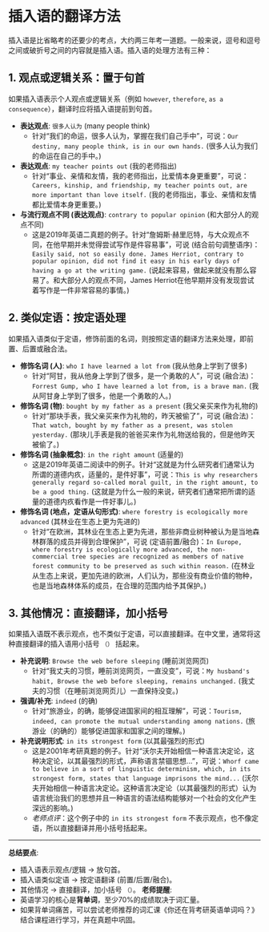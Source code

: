 # 插入语的翻译方法
插入语是比省略考的还要少的考点，大约两三年考一道题。一般来说，逗号和逗号之间或破折号之间的内容就是插入语。插入语的处理方法有三种：
## 1. 观点或逻辑关系：置于句首
如果插入语表示个人观点或逻辑关系（例如 `however`, `therefore`, `as a consequence`），翻译时应将插入语提前到句首。
* **表达观点**: `很多人认为` (many people think)
    * 针对“我们的命运，很多人认为，掌握在我们自己手中”，可说：`Our destiny, many people think, is in our own hands.` (很多人认为我们的命运在自己的手中。)
* **表达观点**: `my teacher points out` (我的老师指出)
    * 针对“事业、亲情和友情，我的老师指出，比爱情本身更重要”，可说：`Careers, kinship, and friendship, my teacher points out, are more important than love itself.` (我的老师指出，事业、亲情和友情都比爱情本身更重要。)
* **与流行观点不同 (表达观点)**: `contrary to popular opinion` (和大部分人的观点不同)
    * 这是2019年英语二真题的例子。针对“詹姆斯·赫里厄特，与大众观点不同，在他早期并未觉得尝试写作是件容易事”，可说 (结合前句调整语序)：`Easily said, not so easily done. James Herriot, contrary to popular opinion, did not find it easy in his early days of having a go at the writing game.` (说起来容易，做起来就没有那么容易了。和大部分人的观点不同，James Herriot在他早期并没有发现尝试着写作是一件非常容易的事情。)
## 2. 类似定语：按定语处理
如果插入语类似于定语，修饰前面的名词，则按照定语的翻译方法来处理，即前置、后置或融合法。
* **修饰名词 (人)**: `who I have learned a lot from` (我从他身上学到了很多)
    * 针对“阿甘，我从他身上学到了很多，是一个勇敢的人”，可说 (融合法)：`Forrest Gump, who I have learned a lot from, is a brave man.` (我从阿甘身上学到了很多，他是一个勇敢的人。)
* **修饰名词 (物)**: `bought by my father as a present` (我父亲买来作为礼物的)
    * 针对“那块手表，我父亲买来作为礼物的，昨天被偷了”，可说 (融合法)：`That watch, bought by my father as a present, was stolen yesterday.` (那块儿手表是我的爸爸买来作为礼物送给我的，但是他昨天被偷了。)
* **修饰名词 (抽象概念)**: `in the right amount` (适量的)
    * 这是2019年英语二阅读中的例子。针对“这就是为什么研究者们通常认为所谓的道德内疚，适量的，是件好事”，可说：`This is why researchers generally regard so-called moral guilt, in the right amount, to be a good thing.` (这就是为什么一般的来说，研究者们通常把所谓的适量的道德内疚看作是一件好事儿。)
* **修饰名词 (地点，定语从句形式)**: `where forestry is ecologically more advanced` (其林业在生态上更为先进的)
    * 针对“在欧洲，其林业在生态上更为先进，那些非商业树种被认为是当地森林群落的成员并得到合理保护”，可说 (定语前置/融合)：`In Europe, where forestry is ecologically more advanced, the non-commercial tree species are recognized as members of native forest community to be preserved as such within reason.` (在林业从生态上来说，更加先进的欧洲，人们认为，那些没有商业价值的物种，也是当地森林体系的成员，在合理的范围内给予其保护。)
## 3. 其他情况：直接翻译，加小括号
如果插入语既不表示观点，也不类似于定语，可以直接翻译。在中文里，通常将这种直接翻译的插入语用小括号 `（）` 括起来。
* **补充说明**: `Browse the web before sleeping` (睡前浏览网页)
    * 针对“我丈夫的习惯，睡前浏览网页，一直没变”，可说：`My husband's habit, Browse the web before sleeping, remains unchanged.` (我丈夫的习惯（在睡前浏览网页儿）一直保持没变。)
* **强调/补充**: `indeed` (的确)
    * 针对“旅游业，的确，能够促进国家间的相互理解”，可说：`Tourism, indeed, can promote the mutual understanding among nations.` (旅游业（的确的）能够促进国家和国家之间的理解。)
* **补充说明形式**: `in its strongest form` (以其最强烈的形式)
    * 这是2001年考研真题的例子。针对“沃尔夫开始相信一种语言决定论，这种决定论，以其最强烈的形式，声称语言禁锢思想...”，可说：`Whorf came to believe in a sort of linguistic determinism, which, in its strongest form, states that language imprisons the mind...` (沃尔夫开始相信一种语言决定论。这种语言决定论（以其最强烈的形式）认为语言统治我们的思想并且一种语言的语法结构能够对一个社会的文化产生深远的影响。)
    * *老师点评*：这个例子中的 `in its strongest form` 不表示观点，也不像定语，所以直接翻译并用小括号括起来。
---
**总结要点**:
* 插入语表示观点/逻辑 -> 放句首。
* 插入语类似定语 -> 按定语翻译 (前置/后置/融合)。
* 其他情况 -> 直接翻译，加小括号 `（）`。
**老师提醒**:
* 英语学习的核心是**背单词**，至少70%的成绩取决于词汇量。
* 如果背单词痛苦，可以尝试老师推荐的词汇课《你还在背考研英语单词吗？》结合课程进行学习，并在真题中巩固。
